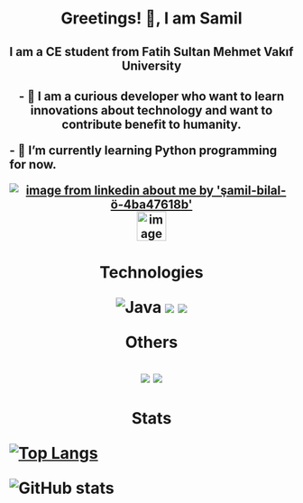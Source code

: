 <h1 align = "center">  Greetings! 👋, I am Samil</h1>
<h2 align = "center">I am a CE student from Fatih Sultan Mehmet Vakıf University<h2>
 
 <div align = "center">   
  <p>- 👀 I am a curious developer who want to learn innovations about technology and want to contribute benefit to humanity.</p>
 </div>
 <div align = "left">
  <p>- 🌱 I’m currently learning Python programming for now.</p>
 </div>
 
 <div align = "center">
    <a href="https://www.linkedin.com/in/%C5%9Famil-bilal-%C3%B6zaydin-4ba47618b/" target = "blank"><img src="https://img.icons8.com/fluency/48/000000/linkedin.png" alt = "image from linkedin about me by 'şamil-bilal-ö-4ba47618b'"></a>
    <a href="https://www.instagram.com/prtznssml/" target = "blank"><img src="https://img.icons8.com/cute-clipart/64/000000/instagram-new.png" width = 52 alt = "image from linkedin about me by 'şamil-bilal-ö-4ba47618b'"></a>  
 </div>

 <h1 align = "center" >
  <div align = "center">
    <p>Technologies</p>
    <img src="https://img.icons8.com/color/48/000000/java-coffee-cup-logo--v1.png" alt="Java"/>
    <img src="https://img.icons8.com/color/48/000000/c-programming.png"/>
   <img src="https://img.icons8.com/color/48/000000/python--v1.png"/>
    <p>Others</p>
   <img src="https://img.icons8.com/color/48/000000/html-5--v1.png"/>
    <img src="https://img.icons8.com/color/48/000000/css3.png"/>
 </div>

 </h1>

<h1 align = "center" >Stats
  <span align = "left">  
                    
[![Top Langs](https://github-readme-stats.vercel.app/api/top-langs/?username=smlozaydin)](https://github.com/anuraghazra/github-readme-stats)
 </span>
 <span align = "right">  
                    
![GitHub stats](https://github-readme-stats.vercel.app/api?username=smlozaydin&show_icons=true)  
 </span></h1>
             



<!---
smlozaydin/smlozaydin is a ✨ special ✨ repository because its `README.md` (this file) appears on your GitHub profile.
You can click the Preview link to take a look at your changes.
--->
